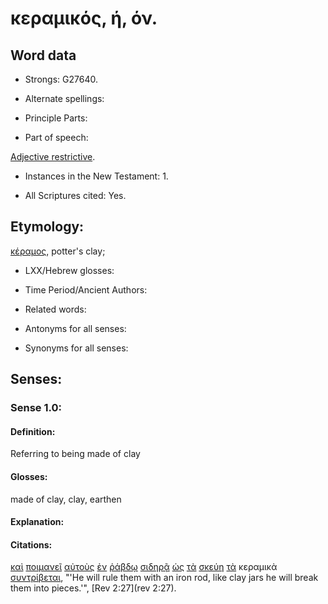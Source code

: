 # κεραμικός, ή, όν.

<!-- Status: S2=Needs2ndReview -->
<!-- Lexica used for edits: BDAG, FFM, LN, BN, A-S -->

## Word data

* Strongs: G27640.


* Alternate spellings:

* Principle Parts: 

* Part of speech: 

[Adjective restrictive](http://ugg.readthedocs.io/en/latest/adjective_restrictive.html).

* Instances in the New Testament: 1.

* All Scriptures cited: Yes.

## Etymology: 

[κέραμος](../G27660/01.md), potter's clay;

* LXX/Hebrew glosses: 

* Time Period/Ancient Authors: 

* Related words: 

* Antonyms for all senses:

* Synonyms for all senses: 

## Senses:

### Sense 1.0:

#### Definition: 

Referring to being made of clay

#### Glosses:

made of clay, clay, earthen

#### Explanation:

#### Citations:

[καὶ](../G25320/01.md) [ποιμανεῖ](../G41650/01.md) [αὐτοὺς](../G08460/01.md) [ἐν](../G17220/01.md) [ῥάβδῳ](../G44640/01.md) [σιδηρᾷ](../G46030/01.md) [ὡς](../G56130/01.md) [τὰ](../G35880/01.md) [σκεύη](../G46320/01.md) [τὰ](../G35880/01.md) κεραμικὰ [συντρίβεται](../G49370/01.md), 
"'He will rule them with an iron rod, like clay jars he will break them into pieces.'", 
[Rev 2:27](rev 2:27).  
